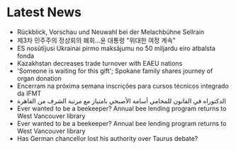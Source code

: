# Latest News
-  Rückblick, Vorschau und Neuwahl bei der Melachbühne Sellrain
-  제3차 민주주의 정상회의 폐회…윤 대통령 "위대한 여정 계속"
-  ES nosūtījusi Ukrainai pirmo maksājumu no 50 miljardu eiro atbalsta fonda
-  Kazakhstan decreases trade turnover with EAEU nations
-  'Someone is waiting for this gift'; Spokane family shares journey of organ donation
-  Encerram na próxima semana inscrições para cursos técnicos integrado da IFMT
-  الدكتوراه في القانون للمحامي أسامة الأصبحي بامتياز مع مرتبة الشرف من القاهرة
-  Ever wanted to be a beekeeper? Annual bee lending program returns to West Vancouver library
-  Ever wanted to be a beekeeper? Annual bee lending program returns to West Vancouver library
-  Has German chancellor lost his authority over Taurus debate?
